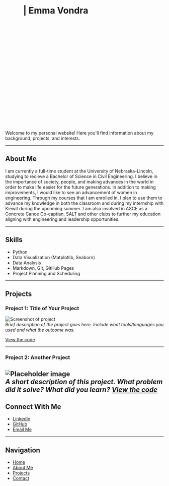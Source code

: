 
# <img src="https://github.com/user-attachments/assets/d83459a2-0590-4e0a-984e-b0ade26f861a" alt="Emma Vondra headshot" width="10%" style="border-radius: 75%;"> | Emma Vondra 


Welcome to my personal website! Here you'll find information about my background, projects, and interests.

---


## About Me

I am currently a full-time student at the University of Nebraska-Lincoln,  studying to recieve a Bachelor of Science in Civil Engineering. I believe in the importance of society, people, and making advances in the world in order to make life easier for the future generations.  In addition to making improvements, I would like to see an advancement of women in engineering. Through my courses that I am enrolled in, I plan to use them to advance my knowledge in both the classroom and during my internship with Kiewit during the upcoming summer. I am also involved in ASCE as a Concrete Canoe Co-captian, SALT and other clubs to further my education aligning with engineering and leadership opportunities.

---

## Skills

- Python  
- Data Visualization (Matplotlib, Seaborn)  
- Data Analysis  
- Markdown, Git, GitHub Pages
- Project Planning and Scheduling

---

## Projects

### Project 1: Title of Your Project
![Screenshot of project](images/project1.png)  
*Brief description of the project goes here. Include what tools/languages you used and what the outcome was.*

[View the code](Project1)

---

### Project 2: Another Project
![Placeholder image](images/project2.jpg)  
*A short description of this project. What problem did it solve? What did you learn?
[View the code](Project2)*
---

## Connect With Me

- [LinkedIn](https://www.linkedin.com/in/emma-vondra-a4822126a/)
- [GitHub](https://github.com/yourusername)  
- [Email Me](evondra3@huskers.unl.edu)

---

## Navigation

- [Home](index.md)  
- [About Me](about.md)  
- [Projects](projects.md)  
- [Contact](contact.md)
